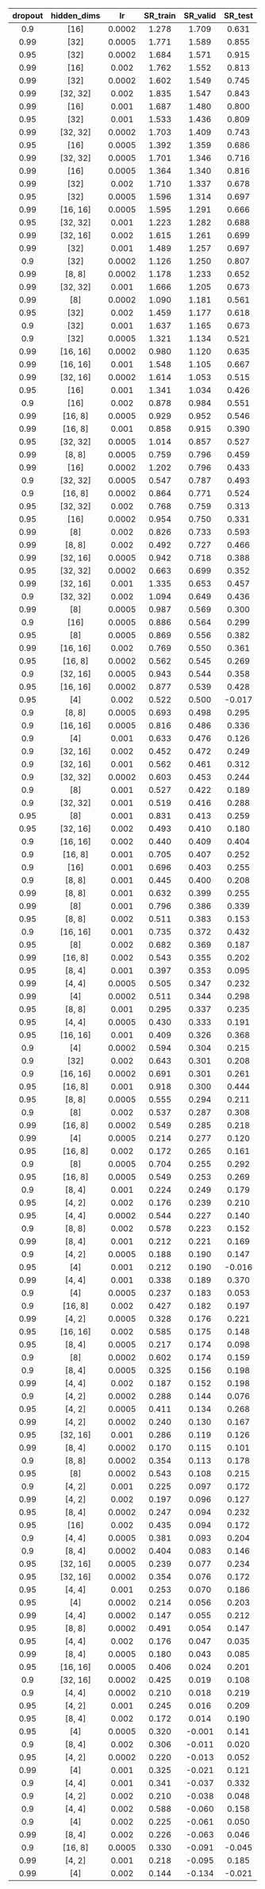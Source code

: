 | dropout | hidden_dims | lr | SR_train | SR_valid | SR_test |
|:-------:|:-----------:|:--:|:--------:|:--------:|:-------:|
| 0.9 | [16] | 0.0002 | 1.278 | 1.709 | 0.631 |
| 0.99 | [32] | 0.0005 | 1.771 | 1.589 | 0.855 |
| 0.95 | [32] | 0.0002 | 1.684 | 1.571 | 0.915 |
| 0.99 | [16] | 0.002 | 1.762 | 1.552 | 0.813 |
| 0.99 | [32] | 0.0002 | 1.602 | 1.549 | 0.745 |
| 0.99 | [32, 32] | 0.002 | 1.835 | 1.547 | 0.843 |
| 0.99 | [16] | 0.001 | 1.687 | 1.480 | 0.800 |
| 0.95 | [32] | 0.001 | 1.533 | 1.436 | 0.809 |
| 0.99 | [32, 32] | 0.0002 | 1.703 | 1.409 | 0.743 |
| 0.95 | [16] | 0.0005 | 1.392 | 1.359 | 0.686 |
| 0.99 | [32, 32] | 0.0005 | 1.701 | 1.346 | 0.716 |
| 0.99 | [16] | 0.0005 | 1.364 | 1.340 | 0.816 |
| 0.99 | [32] | 0.002 | 1.710 | 1.337 | 0.678 |
| 0.95 | [32] | 0.0005 | 1.596 | 1.314 | 0.697 |
| 0.99 | [16, 16] | 0.0005 | 1.595 | 1.291 | 0.666 |
| 0.95 | [32, 32] | 0.001 | 1.223 | 1.282 | 0.688 |
| 0.99 | [32, 16] | 0.002 | 1.615 | 1.261 | 0.699 |
| 0.99 | [32] | 0.001 | 1.489 | 1.257 | 0.697 |
| 0.9 | [32] | 0.0002 | 1.126 | 1.250 | 0.807 |
| 0.99 | [8, 8] | 0.0002 | 1.178 | 1.233 | 0.652 |
| 0.99 | [32, 32] | 0.001 | 1.666 | 1.205 | 0.673 |
| 0.99 | [8] | 0.0002 | 1.090 | 1.181 | 0.561 |
| 0.95 | [32] | 0.002 | 1.459 | 1.177 | 0.618 |
| 0.9 | [32] | 0.001 | 1.637 | 1.165 | 0.673 |
| 0.9 | [32] | 0.0005 | 1.321 | 1.134 | 0.521 |
| 0.99 | [16, 16] | 0.0002 | 0.980 | 1.120 | 0.635 |
| 0.99 | [16, 16] | 0.001 | 1.548 | 1.105 | 0.667 |
| 0.99 | [32, 16] | 0.0002 | 1.614 | 1.053 | 0.515 |
| 0.95 | [16] | 0.001 | 1.341 | 1.034 | 0.426 |
| 0.9 | [16] | 0.002 | 0.878 | 0.984 | 0.551 |
| 0.99 | [16, 8] | 0.0005 | 0.929 | 0.952 | 0.546 |
| 0.99 | [16, 8] | 0.001 | 0.858 | 0.915 | 0.390 |
| 0.95 | [32, 32] | 0.0005 | 1.014 | 0.857 | 0.527 |
| 0.99 | [8, 8] | 0.0005 | 0.759 | 0.796 | 0.459 |
| 0.99 | [16] | 0.0002 | 1.202 | 0.796 | 0.433 |
| 0.9 | [32, 32] | 0.0005 | 0.547 | 0.787 | 0.493 |
| 0.9 | [16, 8] | 0.0002 | 0.864 | 0.771 | 0.524 |
| 0.95 | [32, 32] | 0.002 | 0.768 | 0.759 | 0.313 |
| 0.95 | [16] | 0.0002 | 0.954 | 0.750 | 0.331 |
| 0.99 | [8] | 0.002 | 0.826 | 0.733 | 0.593 |
| 0.99 | [8, 8] | 0.002 | 0.492 | 0.727 | 0.466 |
| 0.99 | [32, 16] | 0.0005 | 0.942 | 0.718 | 0.388 |
| 0.95 | [32, 32] | 0.0002 | 0.663 | 0.699 | 0.352 |
| 0.99 | [32, 16] | 0.001 | 1.335 | 0.653 | 0.457 |
| 0.9 | [32, 32] | 0.002 | 1.094 | 0.649 | 0.436 |
| 0.99 | [8] | 0.0005 | 0.987 | 0.569 | 0.300 |
| 0.9 | [16] | 0.0005 | 0.886 | 0.564 | 0.299 |
| 0.95 | [8] | 0.0005 | 0.869 | 0.556 | 0.382 |
| 0.99 | [16, 16] | 0.002 | 0.769 | 0.550 | 0.361 |
| 0.95 | [16, 8] | 0.0002 | 0.562 | 0.545 | 0.269 |
| 0.9 | [32, 16] | 0.0005 | 0.943 | 0.544 | 0.358 |
| 0.95 | [16, 16] | 0.0002 | 0.877 | 0.539 | 0.428 |
| 0.95 | [4] | 0.002 | 0.522 | 0.500 | -0.017 |
| 0.9 | [8, 8] | 0.0005 | 0.693 | 0.498 | 0.295 |
| 0.9 | [16, 16] | 0.0005 | 0.816 | 0.486 | 0.336 |
| 0.9 | [4] | 0.001 | 0.633 | 0.476 | 0.126 |
| 0.9 | [32, 16] | 0.002 | 0.452 | 0.472 | 0.249 |
| 0.9 | [32, 16] | 0.001 | 0.562 | 0.461 | 0.312 |
| 0.9 | [32, 32] | 0.0002 | 0.603 | 0.453 | 0.244 |
| 0.9 | [8] | 0.001 | 0.527 | 0.422 | 0.189 |
| 0.9 | [32, 32] | 0.001 | 0.519 | 0.416 | 0.288 |
| 0.95 | [8] | 0.001 | 0.831 | 0.413 | 0.259 |
| 0.95 | [32, 16] | 0.002 | 0.493 | 0.410 | 0.180 |
| 0.9 | [16, 16] | 0.002 | 0.440 | 0.409 | 0.404 |
| 0.9 | [16, 8] | 0.001 | 0.705 | 0.407 | 0.252 |
| 0.9 | [16] | 0.001 | 0.696 | 0.403 | 0.255 |
| 0.9 | [8, 8] | 0.001 | 0.445 | 0.400 | 0.208 |
| 0.99 | [8, 8] | 0.001 | 0.632 | 0.399 | 0.255 |
| 0.99 | [8] | 0.001 | 0.796 | 0.386 | 0.339 |
| 0.95 | [8, 8] | 0.002 | 0.511 | 0.383 | 0.153 |
| 0.9 | [16, 16] | 0.001 | 0.735 | 0.372 | 0.432 |
| 0.95 | [8] | 0.002 | 0.682 | 0.369 | 0.187 |
| 0.99 | [16, 8] | 0.002 | 0.543 | 0.355 | 0.202 |
| 0.95 | [8, 4] | 0.001 | 0.397 | 0.353 | 0.095 |
| 0.99 | [4, 4] | 0.0005 | 0.505 | 0.347 | 0.232 |
| 0.99 | [4] | 0.0002 | 0.511 | 0.344 | 0.298 |
| 0.95 | [8, 8] | 0.001 | 0.295 | 0.337 | 0.235 |
| 0.95 | [4, 4] | 0.0005 | 0.430 | 0.333 | 0.191 |
| 0.95 | [16, 16] | 0.001 | 0.409 | 0.326 | 0.368 |
| 0.9 | [4] | 0.0002 | 0.594 | 0.304 | 0.215 |
| 0.9 | [32] | 0.002 | 0.643 | 0.301 | 0.208 |
| 0.9 | [16, 16] | 0.0002 | 0.691 | 0.301 | 0.261 |
| 0.95 | [16, 8] | 0.001 | 0.918 | 0.300 | 0.444 |
| 0.95 | [8, 8] | 0.0005 | 0.555 | 0.294 | 0.211 |
| 0.9 | [8] | 0.002 | 0.537 | 0.287 | 0.308 |
| 0.99 | [16, 8] | 0.0002 | 0.549 | 0.285 | 0.218 |
| 0.99 | [4] | 0.0005 | 0.214 | 0.277 | 0.120 |
| 0.95 | [16, 8] | 0.002 | 0.172 | 0.265 | 0.161 |
| 0.9 | [8] | 0.0005 | 0.704 | 0.255 | 0.292 |
| 0.95 | [16, 8] | 0.0005 | 0.549 | 0.253 | 0.269 |
| 0.9 | [8, 4] | 0.001 | 0.224 | 0.249 | 0.179 |
| 0.95 | [4, 2] | 0.002 | 0.176 | 0.239 | 0.210 |
| 0.95 | [4, 4] | 0.0002 | 0.544 | 0.227 | 0.140 |
| 0.9 | [8, 8] | 0.002 | 0.578 | 0.223 | 0.152 |
| 0.99 | [8, 4] | 0.001 | 0.212 | 0.221 | 0.169 |
| 0.9 | [4, 2] | 0.0005 | 0.188 | 0.190 | 0.147 |
| 0.95 | [4] | 0.001 | 0.212 | 0.190 | -0.016 |
| 0.99 | [4, 4] | 0.001 | 0.338 | 0.189 | 0.370 |
| 0.9 | [4] | 0.0005 | 0.237 | 0.183 | 0.053 |
| 0.9 | [16, 8] | 0.002 | 0.427 | 0.182 | 0.197 |
| 0.99 | [4, 2] | 0.0005 | 0.328 | 0.176 | 0.221 |
| 0.95 | [16, 16] | 0.002 | 0.585 | 0.175 | 0.148 |
| 0.95 | [8, 4] | 0.0005 | 0.217 | 0.174 | 0.098 |
| 0.9 | [8] | 0.0002 | 0.602 | 0.174 | 0.159 |
| 0.9 | [8, 4] | 0.0005 | 0.325 | 0.156 | 0.198 |
| 0.99 | [4, 4] | 0.002 | 0.187 | 0.152 | 0.198 |
| 0.9 | [4, 2] | 0.0002 | 0.288 | 0.144 | 0.076 |
| 0.95 | [4, 2] | 0.0005 | 0.411 | 0.134 | 0.268 |
| 0.99 | [4, 2] | 0.0002 | 0.240 | 0.130 | 0.167 |
| 0.95 | [32, 16] | 0.001 | 0.286 | 0.119 | 0.126 |
| 0.99 | [8, 4] | 0.0002 | 0.170 | 0.115 | 0.101 |
| 0.9 | [8, 8] | 0.0002 | 0.354 | 0.113 | 0.178 |
| 0.95 | [8] | 0.0002 | 0.543 | 0.108 | 0.215 |
| 0.9 | [4, 2] | 0.001 | 0.225 | 0.097 | 0.172 |
| 0.99 | [4, 2] | 0.002 | 0.197 | 0.096 | 0.127 |
| 0.95 | [8, 4] | 0.0002 | 0.247 | 0.094 | 0.232 |
| 0.95 | [16] | 0.002 | 0.435 | 0.094 | 0.172 |
| 0.9 | [4, 4] | 0.0005 | 0.381 | 0.093 | 0.204 |
| 0.9 | [8, 4] | 0.0002 | 0.404 | 0.083 | 0.146 |
| 0.95 | [32, 16] | 0.0005 | 0.239 | 0.077 | 0.234 |
| 0.95 | [32, 16] | 0.0002 | 0.354 | 0.076 | 0.172 |
| 0.95 | [4, 4] | 0.001 | 0.253 | 0.070 | 0.186 |
| 0.95 | [4] | 0.0002 | 0.214 | 0.056 | 0.203 |
| 0.99 | [4, 4] | 0.0002 | 0.147 | 0.055 | 0.212 |
| 0.95 | [8, 8] | 0.0002 | 0.491 | 0.054 | 0.147 |
| 0.95 | [4, 4] | 0.002 | 0.176 | 0.047 | 0.035 |
| 0.99 | [8, 4] | 0.0005 | 0.180 | 0.043 | 0.085 |
| 0.95 | [16, 16] | 0.0005 | 0.406 | 0.024 | 0.201 |
| 0.9 | [32, 16] | 0.0002 | 0.425 | 0.019 | 0.108 |
| 0.9 | [4, 4] | 0.0002 | 0.210 | 0.018 | 0.219 |
| 0.95 | [4, 2] | 0.001 | 0.245 | 0.016 | 0.209 |
| 0.95 | [8, 4] | 0.002 | 0.172 | 0.014 | 0.190 |
| 0.95 | [4] | 0.0005 | 0.320 | -0.001 | 0.141 |
| 0.9 | [8, 4] | 0.002 | 0.306 | -0.011 | 0.020 |
| 0.95 | [4, 2] | 0.0002 | 0.220 | -0.013 | 0.052 |
| 0.99 | [4] | 0.001 | 0.325 | -0.021 | 0.121 |
| 0.9 | [4, 4] | 0.001 | 0.341 | -0.037 | 0.332 |
| 0.9 | [4, 2] | 0.002 | 0.210 | -0.038 | 0.048 |
| 0.9 | [4, 4] | 0.002 | 0.588 | -0.060 | 0.158 |
| 0.9 | [4] | 0.002 | 0.225 | -0.061 | 0.050 |
| 0.99 | [8, 4] | 0.002 | 0.226 | -0.063 | 0.046 |
| 0.9 | [16, 8] | 0.0005 | 0.330 | -0.091 | -0.045 |
| 0.99 | [4, 2] | 0.001 | 0.218 | -0.095 | 0.185 |
| 0.99 | [4] | 0.002 | 0.144 | -0.134 | -0.021 |
